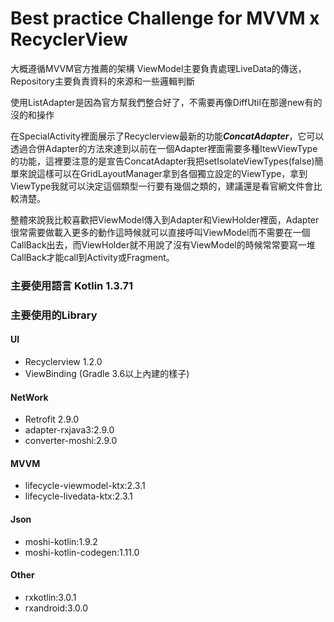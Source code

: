 # Best practice Challenge for MVVM x RecyclerView

大概遵循MVVM官方推薦的架構
ViewModel主要負責處理LiveData的傳送，Repository主要負責資料的來源和一些邏輯判斷

使用ListAdapter是因為官方幫我們整合好了，不需要再像DiffUtil在那邊new有的沒的和操作

在SpecialActivity裡面展示了Recyclerview最新的功能***ConcatAdapter***，它可以透過合併Adapter的方法來達到以前在一個Adapter裡面需要多種ItewViewType的功能，這裡要注意的是宣告ConcatAdapter我把setIsolateViewTypes(false)簡單來說這樣可以在GridLayoutManager拿到各個獨立設定的ViewType，拿到ViewType我就可以決定這個類型一行要有幾個之類的，建議還是看官網文件會比較清楚。

整體來說我比較喜歡把ViewModel傳入到Adapter和ViewHolder裡面，Adapter很常需要做載入更多的動作這時候就可以直接呼叫ViewModel而不需要在一個CallBack出去，而ViewHolder就不用說了沒有ViewModel的時候常常要寫一堆CallBack才能call到Activity或Fragment。

### 主要使用語言 Kotlin 1.3.71

### 主要使用的Library
#### UI
* Recyclerview 1.2.0
* ViewBinding (Gradle 3.6以上內建的樣子)

#### NetWork
* Retrofit 2.9.0
* adapter-rxjava3:2.9.0
* converter-moshi:2.9.0

#### MVVM
* lifecycle-viewmodel-ktx:2.3.1
* lifecycle-livedata-ktx:2.3.1

#### Json
* moshi-kotlin:1.9.2
* moshi-kotlin-codegen:1.11.0

#### Other
* rxkotlin:3.0.1
* rxandroid:3.0.0


